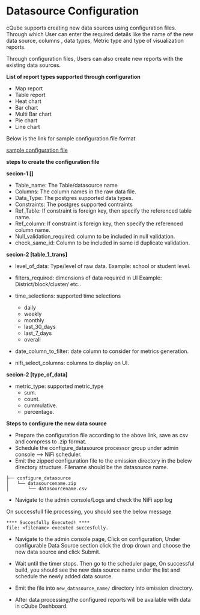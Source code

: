# Datasource Configuration

cQube supports creating new data sources using configuration files. Through which User can enter the required details like the name of the new data source, columns , data types, Metric type and type of visualization reports. 

Through configuration files, Users can also create new reports with the existing data sources.

**List of report types supported through configuration**

- Map report
- Table report
- Heat chart
- Bar chart
- Multi Bar chart
- Pie chart
- Line chart



Below is the link for sample configuration file format

[sample configuration file](https://github.com/Sunbird-cQube/community/blob/master/use/textbook_distribution.csv)


**steps to create the configuration file**

**secion-1 []**
- Table_name: The Table/datasource name
- Columns: The column names in the raw data file.
- Data_Type:  The postgres supported data types.
- Constraints: The postgres supported contraints
- Ref_Table: If constraint is foreign key, then specify the referenced table name.
- Ref_column: If constraint is foreign key, then specify the referenced column name.
- Null_validation_required: column to be included in null validation.
- check_same_id:  Column to be included in same id duplicate validation.

**secion-2 [table_1_trans]**

- level_of_data: Type/level of raw data. Example: school or student level.

- filters_required: dimensions of data required in UI
 Example: District/block/cluster/ etc..

- time_selections: supported time selections
    - daily
    - weekly
    - monthly
    - last_30_days
    - last_7_days
    - overall

- date_column_to_filter: date column to consider for metrics generation.
- nifi_select_columns: columns to display on UI.

**secion-2 [type_of_data]**

- metric_type: supported metric_type
    - sum.
    - count.
    - cummulative. 
    - percentage.


**Steps to configure the new data source**
- Prepare the configuration file according to the above link, save as csv and compress to .zip format.
- Schedule the configure_datasource processor group under admin console --> NiFi scheduler.
- Emit the zipped configuration file to the emission directory  in the below directory structure.
Filename should be the datasource name.
```text
├── configure_datasource
│   └── datasourcename.zip
│       └── datasourcename.csv
```
- Navigate to the admin console/Logs and check the NiFi app log

On successfull file processing, you should see the below message 
 ```
 **** Succesfully Executed! ****
 file: <filename> executed succesfully.
```
- Navigate to the admin console page, Click on configuration, Under configurable Data Source section
click the drop drown and choose the new data source and click Submit.

- Wait until the timer stops. Then go to the scheduler page, On successful build, you should see the new data source name under the list and schedule the newly added data source.

- Emit the file into ```new_datasource_name/```  directory into emission directory.
- After data processing,the configured reports will be available with data in cQube Dashboard.
